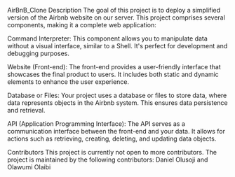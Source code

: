 AirBnB_Clone
Description
The goal of this project is to deploy a simplified version of the Airbnb website on our server. This project comprises several components, making it a complete web application:

Command Interpreter: This component allows you to manipulate data without a visual interface, similar to a Shell. It's perfect for development and debugging purposes.

Website (Front-end): The front-end provides a user-friendly interface that showcases the final product to users. It includes both static and dynamic elements to enhance the user experience.

Database or Files: Your project uses a database or files to store data, where data represents objects in the Airbnb system. This ensures data persistence and retrieval.

API (Application Programming Interface): The API serves as a communication interface between the front-end and your data. It allows for actions such as retrieving, creating, deleting, and updating data objects.

Contributors
This project is currently not open to more contributors. The project is maintained by the following contributors:
Daniel Olusoji and Olawumi Olaibi  

